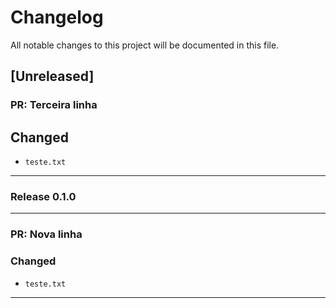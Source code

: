 # Changelog

All notable changes to this project will be documented in this file.
## [Unreleased]

### PR: Terceira linha

## Changed

- `teste.txt`

---

### Release 0.1.0

---
### PR: Nova linha 

### Changed

- `teste.txt`

---
